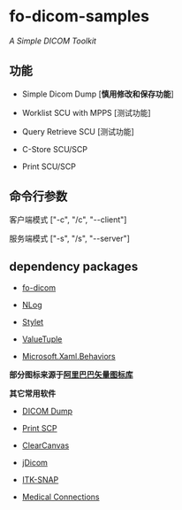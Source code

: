 # fo-dicom-samples

*A Simple DICOM Toolkit*

## 功能

- Simple Dicom Dump [**慎用修改和保存功能**]

- Worklist SCU with MPPS [测试功能]

- Query Retrieve SCU [测试功能]

- C-Store SCU/SCP

- Print SCU/SCP

## 命令行参数

客户端模式 ["-c", "/c", "--client"]

服务端模式 ["-s", "/s", "--server"]

## dependency packages

- [fo-dicom](https://github.com/fo-dicom/fo-dicom)

- [NLog](https://nlog-project.org/)

- [Stylet](https://github.com/canton7/Stylet)

- [ValueTuple](https://www.nuget.org/packages/System.ValueTuple/)

- [Microsoft.Xaml.Behaviors](https://github.com/Microsoft/XamlBehaviorsWpf)

**部分图标来源于[阿里巴巴矢量图标库](https://www.iconfont.cn/)**

**其它常用软件**

- [DICOM Dump](http://www.makhaon.com/index.php?lng=en&p=products&id=dicomdump)

- [Print SCP](http://www.charruasoft.com/products/printscp/)

- [ClearCanvas](https://www.clearcanvas.ca/)

- [jDicom](http://members.chello.at/petra.kirchdorfer/jdicom/)

- [ITK-SNAP](http://www.itksnap.org/pmwiki/pmwiki.php)

- [Medical Connections](https://www.dicomserver.co.uk/)
